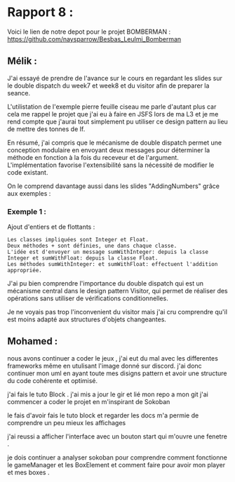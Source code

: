 # Rapport 8 : 

Voici le lien de notre depot pour le projet BOMBERMAN : https://github.com/naysparrow/Besbas_Leulmi_Bomberman

## Mélik : 

J'ai essayé de prendre de l'avance sur le cours en regardant les slides sur le double dispatch du week7 et week8 et du visitor afin de preparer la seance.

L'utilistation de l'exemple pierre feuille ciseau me parle d'autant plus car cela me rappel le projet que j'ai eu à faire en JSFS lors de ma L3 et je me rend compte que j'aurai tout simplement pu utiliser ce design pattern au lieu de mettre des tonnes de If.

En résumé, j'ai compris que le mécanisme de double dispatch permet une conception modulaire en envoyant deux messages pour déterminer la méthode en fonction à la fois du receveur et de l'argument. L'implémentation favorise l'extensibilité sans la nécessité de modifier le code existant.

On le comprend davantage aussi dans les slides "AddingNumbers" grâce aux exemples :

### Exemple 1 : 

Ajout d'entiers et de flottants :

    Les classes impliquées sont Integer et Float.
    Deux méthodes + sont définies, une dans chaque classe.
    L'idée est d'envoyer un message sumWithInteger: depuis la classe Integer et sumWithFloat: depuis la classe Float.
    Les méthodes sumWithInteger: et sumWithFloat: effectuent l'addition appropriée.

J'ai pu bien comprendre l'importance du double dispatch qui est un mécanisme central dans le design pattern Visitor, qui permet de réaliser des opérations sans utiliser de vérifications conditionnelles.

Je ne voyais pas trop l'inconvenient du visitor mais j'ai cru comprendre qu'il est moins adapté aux structures d'objets changeantes.

## Mohamed : 

nous avons continuer a coder le jeux , j'ai eut du mal avec les differentes frameworks même en utulisant l'image donné sur discord. 
j'ai donc continuer mon uml en ayant toute mes disigns pattern et avoir une structure du code cohérente et optimisé.

j'ai fais le tuto Block .
j'ai mis a jour le gir et lié mon repo a mon git
j'ai commencer a coder le projet en m'inspirant de Sokoban 

le fais d'avoir fais le tuto block et regarder les docs m'a permie de comprendre un peu mieux les affichages 

j'ai reussi a afficher l'interface avec un bouton start qui m'ouvre une fenetre .

je dois continuer a analyser sokoban pour comprendre comment fonctionne le gameManager et les BoxElement et comment faire pour avoir mon player et mes boxes .



